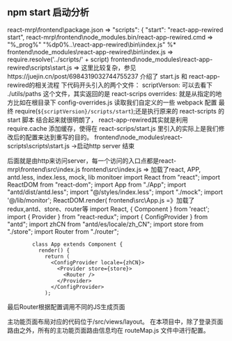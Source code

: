﻿## npm start 启动分析
react-mrp\frontend\package.json => "scripts": {    "start": "react-app-rewired start", 
react-mrp\frontend\node_modules\.bin/react-app-rewired.cmd => "%_prog%"  "%dp0%\..\react-app-rewired\bin\index.js" %*
frontend\node_modules\react-app-rewired\bin\index.js => require.resolve('../scripts/' + script)
frontend\node_modules\react-app-rewired\scripts\start.js
     => 这里比较复杂，参见https://juejin.cn/post/6984319032744755237 介绍了 start.js 和 react-app-rewired的相关流程
     下代码开头引入的两个文件：
        scriptVerson: 可以去看下 ./utils/paths 这个文件，其实返回的是 react-scrips
        overrides: 就是从指定的地方比如在根目录下 config-overrides.js 读取我们自定义的一些 webpack 配置
        最终  require(`${scriptVersion}/scripts/start`);还是执行原来的 react-scripts 的 start 脚本
        结合起来就很明朗了， react-app-rewired其实就是利用 require.cache 添加缓存，使得在 react-scrips/start.js 里引入的实际上是我们修改后的配置来达到重写的目的。
frontend\node_modules\react-scripts\scripts\start.js  ->启动http server 结束

后面就是由http来访问server，每一个访问的入口点都是react-mrp\frontend\src\index.js
frontend\src\index.js => 加载了react, APP, antd.less, index.less, mock, lib monitoer
            import React from "react";
            import ReactDOM from "react-dom";
            import App from "./App";
            import "antd/dist/antd.less";
            import "@/styles/index.less";
            import "./mock";
            import '@/lib/monitor';
            ReactDOM.render(<App />
frontend\src\App.js =》加载了 redux,antd、store、router等
            import React, { Component } from 'react';
            import { Provider } from "react-redux";
            import { ConfigProvider } from "antd";
            import zhCN from "antd/es/locale/zh_CN";
            import store from "./store";
            import Router from "./router";
            
            class App extends Component {
              render() { 
                return (
                  <ConfigProvider locale={zhCN}>
                    <Provider store={store}>
                      <Router />
                    </Provider>
                  </ConfigProvider>
                );
最后Router根据配置调用不同的JS生成页面

主功能页面布局对应的代码位于/src/views/layout。
在本项目中，除了登录页面路由之外，所有的主功能页面路由信息均在 routeMap.js 文件中进行配置。


